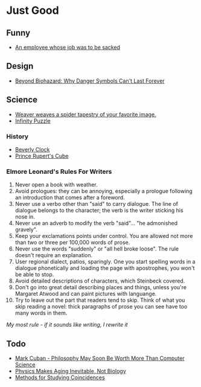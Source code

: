 # Just Good

## Funny

+ [An employee whose job was to be sacked](https://henrytapper.com/2010/01/09/an-employee-whose-job-was-to-be-sacked/)


## Design

+ [Beyond Biohazard: Why Danger Symbols Can't Last Forever](https://99percentinvisible.org/article/beyond-biohazard-danger-symbols-cant-last-forever/)


## Science

+ [Weaver weaves a spider tapestry of your favorite image.](https://github.com/glouw/weaver)
+ [Infinity Puzzle](https://n-e-r-v-o-u-s.com/blog/?p=7613)


### History

+ [Beverly Clock](https://en.m.wikipedia.org/wiki/Beverly_Clock)
+ [Prince Rupert's Cube](https://en.m.wikipedia.org/wiki/Prince_Rupert%27s_cube)


### Elmore Leonard's Rules For Writers

1. Never open a book with weather.
1. Avoid prologues: they can be annoying, especially a prologue following an introduction that comes after a foreword.
1. Never use a verbo other than "said" to carry dialogue. The line of dialogue belongs to the character; the verb is the writer sticking his nose in.
1. Never use an adverb to modify the verb "said"... "he admonished gravely".
1. Keep your exclamations points under control. You are allowed not more than two or three per 100,000 words of prose.
1. Never use the words "suddenly" or "all hell broke loose". The rule doesn't require an explanation.
1. User regional dialect, patios, sparingly. One you start spelling words in a dialogue phonetically and loading the page with apostrophes, you won't be able to stop.
1. Avoid detailed descriptions of characters, which Steinbeck covered.
1. Don't go into great detail describing places and things, unless you're Margaret Atwood and can paint pictures with languange.
1. Try to leave out the part that readers tend to skip.  Think of what you skip reading a novel: thick paragraphs of prose you can see have too many words in them.

_My most rule - if it sounds like writing, I rewrite it_


## Todo

+ [Mark Cuban - Philosophy May Soon Be Worth More Than Computer Science](https://www.cnbc.com/2018/02/20/mark-cuban-philosophy-degree-will-be-worth-more-than-computer-science.html)
+ [Physics Makes Aging Inevitable, Not Biology](http://nautil.us/issue/36/aging/physics-makes-aging-inevitable-not-biology)
+ [Methods for Studying Coincidences](http://www.math.uchicago.edu/~fcale/CCC/DC.pdf)
